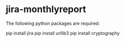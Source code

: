 # jira-monthlyreport

The following python packages are required:

pip install jira
pip install urllib3
pip install cryptography

